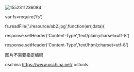 ![1552311236084](C:\Users\ADMINI~1\AppData\Local\Temp\1552311236084.png)

var fs=require('fs') 

fs.readFile('./resource/ab2.jpg',function(err,data){

response.setHeader('Content-Type','text/plain;charset=utf-8')

response.setHeader('Content-Type','text/html;charset=utf-8')

图片不需要指定编码

oschina https://www.oschina.net/    ostools





